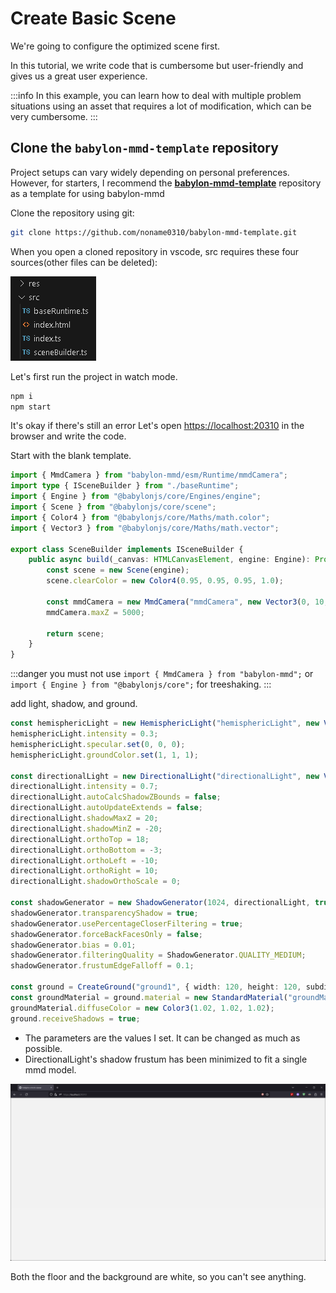 # Create Basic Scene

We're going to configure the optimized scene first.

In this tutorial, we write code that is cumbersome but user-friendly and gives us a great user experience.

:::info
In this example, you can learn how to deal with multiple problem situations using an asset that requires a lot of modification, which can be very cumbersome.
:::

## Clone the `babylon-mmd-template` repository

Project setups can vary widely depending on personal preferences. However, for starters, I recommend the **[babylon-mmd-template](https://github.com/noname0310/babylon-mmd-template.git)** repository as a template for using babylon-mmd

Clone the repository using git:

```bash
git clone https://github.com/noname0310/babylon-mmd-template.git
```

When you open a cloned repository in vscode, src requires these four sources(other files can be deleted):

![vscode explorer files](image.png)

Let's first run the project in watch mode.

```bash
npm i
npm start
```

It's okay if there's still an error Let's open [https://localhost:20310](https://localhost:20310) in the browser and write the code.

Start with the blank template.

```typescript title="src/sceneBuilder.ts"
import { MmdCamera } from "babylon-mmd/esm/Runtime/mmdCamera";
import type { ISceneBuilder } from "./baseRuntime";
import { Engine } from "@babylonjs/core/Engines/engine";
import { Scene } from "@babylonjs/core/scene";
import { Color4 } from "@babylonjs/core/Maths/math.color";
import { Vector3 } from "@babylonjs/core/Maths/math.vector";

export class SceneBuilder implements ISceneBuilder {
    public async build(_canvas: HTMLCanvasElement, engine: Engine): Promise<Scene> {
        const scene = new Scene(engine);
        scene.clearColor = new Color4(0.95, 0.95, 0.95, 1.0);

        const mmdCamera = new MmdCamera("mmdCamera", new Vector3(0, 10, 0), scene);
        mmdCamera.maxZ = 5000;
        
        return scene;
    }
}
```

:::danger
you must not use `import { MmdCamera } from "babylon-mmd";` or `import { Engine } from "@babylonjs/core";` for treeshaking.
:::

add light, shadow, and ground.

```typescript title="src/sceneBuilder.ts"
const hemisphericLight = new HemisphericLight("hemisphericLight", new Vector3(0, 1, 0), scene);
hemisphericLight.intensity = 0.3;
hemisphericLight.specular.set(0, 0, 0);
hemisphericLight.groundColor.set(1, 1, 1);

const directionalLight = new DirectionalLight("directionalLight", new Vector3(0.5, -1, 1), scene);
directionalLight.intensity = 0.7;
directionalLight.autoCalcShadowZBounds = false;
directionalLight.autoUpdateExtends = false;
directionalLight.shadowMaxZ = 20;
directionalLight.shadowMinZ = -20;
directionalLight.orthoTop = 18;
directionalLight.orthoBottom = -3;
directionalLight.orthoLeft = -10;
directionalLight.orthoRight = 10;
directionalLight.shadowOrthoScale = 0;

const shadowGenerator = new ShadowGenerator(1024, directionalLight, true);
shadowGenerator.transparencyShadow = true;
shadowGenerator.usePercentageCloserFiltering = true;
shadowGenerator.forceBackFacesOnly = false;
shadowGenerator.bias = 0.01;
shadowGenerator.filteringQuality = ShadowGenerator.QUALITY_MEDIUM;
shadowGenerator.frustumEdgeFalloff = 0.1;

const ground = CreateGround("ground1", { width: 120, height: 120, subdivisions: 2, updatable: false }, scene);
const groundMaterial = ground.material = new StandardMaterial("groundMaterial", scene);
groundMaterial.diffuseColor = new Color3(1.02, 1.02, 1.02);
ground.receiveShadows = true;
```

- The parameters are the values I set. It can be changed as much as possible.
- DirectionalLight's shadow frustum has been minimized to fit a single mmd model.

![result](image-1.png)

Both the floor and the background are white, so you can't see anything.
